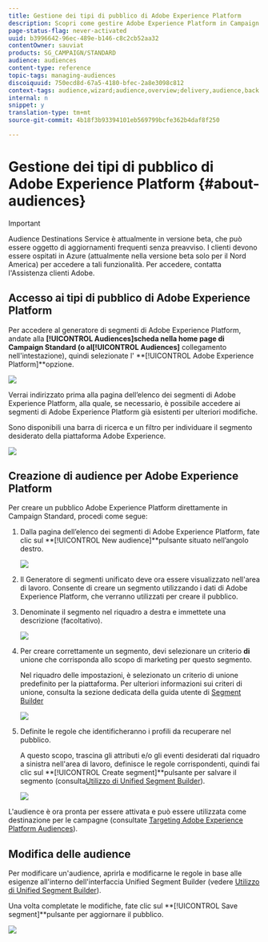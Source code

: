 ```yaml
---
title: Gestione dei tipi di pubblico di Adobe Experience Platform
description: Scopri come gestire Adobe Experience Platform in Campaign Standard.
page-status-flag: never-activated
uuid: b3996642-96ec-489e-b146-c8c2cb52aa32
contentOwner: sauviat
products: SG_CAMPAIGN/STANDARD
audience: audiences
content-type: reference
topic-tags: managing-audiences
discoiquuid: 750ecd8d-67a5-4180-bfec-2a8e3098c812
context-tags: audience,wizard;audience,overview;delivery,audience,back
internal: n
snippet: y
translation-type: tm+mt
source-git-commit: 4b18f3b93394101eb569799bcfe362b4daf8f250

---
```



# Gestione dei tipi di pubblico di Adobe Experience Platform {#about-audiences}

>[!IMPORTANT]
>
>Audience Destinations Service è attualmente in versione beta, che può essere oggetto di aggiornamenti frequenti senza preavviso. I clienti devono essere ospitati in Azure (attualmente nella versione beta solo per il Nord America) per accedere a tali funzionalità. Per accedere, contatta l&#39;Assistenza clienti Adobe.

## Accesso ai tipi di pubblico di Adobe Experience Platform

Per accedere al generatore di segmenti di Adobe Experience Platform, andate alla **[!UICONTROL Audiences]**scheda nella home page di Campaign Standard (o al**[!UICONTROL Audiences]** collegamento nell&#39;intestazione), quindi selezionate l&#39; **[!UICONTROL Adobe Experience Platform]**opzione.

![](assets/aep_audiences_access.png)

Verrai indirizzato prima alla pagina dell’elenco dei segmenti di Adobe Experience Platform, alla quale, se necessario, è possibile accedere ai segmenti di Adobe Experience Platform già esistenti per ulteriori modifiche.

Sono disponibili una barra di ricerca e un filtro per individuare il segmento desiderato della piattaforma Adobe Experience.

![](assets/aep_audiences_list.png)

## Creazione di audience per Adobe Experience Platform

Per creare un pubblico Adobe Experience Platform direttamente in Campaign Standard, procedi come segue:

1. Dalla pagina dell’elenco dei segmenti di Adobe Experience Platform, fate clic sul **[!UICONTROL New audience]**pulsante situato nell’angolo destro.

   ![](assets/aep_audiences_creation_create.png)

1. Il Generatore di segmenti unificato deve ora essere visualizzato nell&#39;area di lavoro. Consente di creare un segmento utilizzando i dati di Adobe Experience Platform, che verranno utilizzati per creare il pubblico.

1. Denominate il segmento nel riquadro a destra e immettete una descrizione (facoltativo).

   ![](assets/aep_audiences_creation_edit_name.png)

1. Per creare correttamente un segmento, devi selezionare un criterio **di** unione che corrisponda allo scopo di marketing per questo segmento.

   Nel riquadro delle impostazioni, è selezionato un criterio di unione predefinito per la piattaforma. Per ulteriori informazioni sui criteri di unione, consulta la sezione dedicata della guida utente di [Segment Builder](https://www.adobe.io/apis/experienceplatform/home/profile-identity-segmentation/profile-identity-segmentation-services.html#!api-specification/markdown/narrative/technical_overview/segmentation/segment-builder-guide.md)

   ![](assets/aep_audiences_mergepolicy.png)

1. Definite le regole che identificheranno i profili da recuperare nel pubblico.

   A questo scopo, trascina gli attributi e/o gli eventi desiderati dal riquadro a sinistra nell&#39;area di lavoro, definisce le regole corrispondenti, quindi fai clic sul **[!UICONTROL Create segment]**pulsante per salvare il segmento (consulta[Utilizzo di Unified Segment Builder](../../audiences/using/aep-using-segment-builder.md)).

   ![](assets/aep_audiences_creation_query.png)

L&#39;audience è ora pronta per essere attivata e può essere utilizzata come destinazione per le campagne (consultate [Targeting Adobe Experience Platform Audiences](../../automating/using/aep-targeting-audiences.md)).

## Modifica delle audience

Per modificare un&#39;audience, aprirla e modificarne le regole in base alle esigenze all&#39;interno dell&#39;interfaccia Unified Segment Builder (vedere [Utilizzo di Unified Segment Builder](../../audiences/using/aep-using-segment-builder.md)).

Una volta completate le modifiche, fate clic sul **[!UICONTROL Save segment]**pulsante per aggiornare il pubblico.

![](assets/aep_audiences_editing.png)
